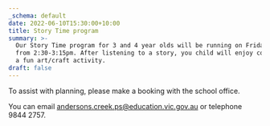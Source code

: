 ```yaml
---
_schema: default
date: 2022-06-10T15:30:00+10:00
title: Story Time program
summary: >-
  Our Story Time program for 3 and 4 year olds will be running on Friday June 10
  from 2:30-3:15pm. After listening to a story, you child will enjoy completing
  a fun art/craft activity.
draft: false
---
```

To assist with planning, please make a booking with the school office.

You can email&nbsp;[andersons.creek.ps@education.vic.gov.au](mailto:andersons.creek.ps@education.vic.gov.au)&nbsp;or telephone 9844 2757.
